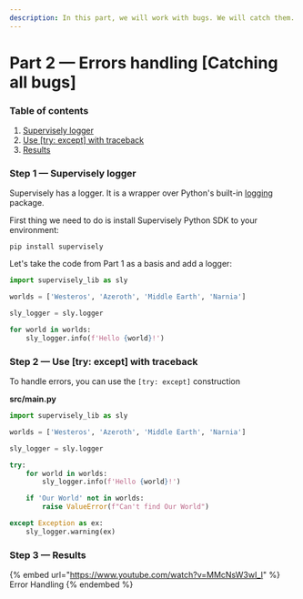 ```yaml
---
description: In this part, we will work with bugs. We will catch them.
---
```


# Part 2 — Errors handling \[Catching all bugs]

### Table of contents

1. [Supervisely logger](part-2-errors-handling-catching-all-bugs.md#step-1-supervisely-logger)
2. [Use \[try: except\] with traceback](part-2-errors-handling-catching-all-bugs.md#step-2-use-try-except-with-traceback)
3. [Results](part-2-errors-handling-catching-all-bugs.md#step-3-results)

### Step 1 — Supervisely logger

Supervisely has a logger. It is a wrapper over Python's built-in [logging](https://docs.python.org/3/howto/logging.html) package.

First thing we need to do is install Supervisely Python SDK to your environment:

`pip install supervisely`

Let's take the code from Part 1 as a basis and add a logger:

```python
import supervisely_lib as sly

worlds = ['Westeros', 'Azeroth', 'Middle Earth', 'Narnia']

sly_logger = sly.logger

for world in worlds:
    sly_logger.info(f'Hello {world}!')
```

### Step 2 — Use \[try: except] with traceback

To handle errors, you can use the `[try: except]` construction

**src/main.py**

```python
import supervisely_lib as sly

worlds = ['Westeros', 'Azeroth', 'Middle Earth', 'Narnia']

sly_logger = sly.logger

try:
    for world in worlds:
        sly_logger.info(f'Hello {world}!')

    if 'Our World' not in worlds:
        raise ValueError(f"Can't find Our World")

except Exception as ex:
    sly_logger.warning(ex)
```

### Step 3 — Results

{% embed url="https://www.youtube.com/watch?v=MMcNsW3wI_I" %}
Error Handling
{% endembed %}
